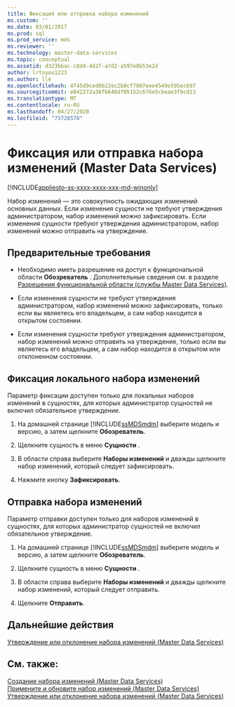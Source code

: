 ```yaml
---
title: Фиксация или отправка набора изменений
ms.custom: ''
ms.date: 03/01/2017
ms.prod: sql
ms.prod_service: mds
ms.reviewer: ''
ms.technology: master-data-services
ms.topic: conceptual
ms.assetid: d323bbac-c8d4-4d2f-a7d2-a597e8b53e2d
author: lrtoyou1223
ms.author: lle
ms.openlocfilehash: 4f45d9ced6b22ec2b0cf7007eee4549e595ec697
ms.sourcegitcommit: e042272a38fb646df05152c676e5cbeae3f9cd13
ms.translationtype: MT
ms.contentlocale: ru-RU
ms.lasthandoff: 04/27/2020
ms.locfileid: "73728578"
---
```

# <a name="commit-or-submit-a-changeset-master-data-services"></a>Фиксация или отправка набора изменений (Master Data Services)

[!INCLUDE[appliesto-ss-xxxx-xxxx-xxx-md-winonly](../includes/appliesto-ss-xxxx-xxxx-xxx-md-winonly.md)]

  Набор изменений — это совокупность ожидающих изменений основных данных. Если изменения сущности не требуют утверждения администратором, набор изменений можно зафиксировать. Если изменения сущности требуют утверждения администратором, набор изменений можно отправить на утверждение.  
  
## <a name="prerequisites"></a>Предварительные требования  
  
-   Необходимо иметь разрешение на доступ к функциональной области **Обозреватель** . Дополнительные сведения см. в разделе [Разрешения функциональной области (службы Master Data Services)](../master-data-services/functional-area-permissions-master-data-services.md).  
  
-   Если изменения сущности не требуют утверждения администратором, набор изменений можно зафиксировать, только если вы являетесь его владельцем, а сам набор находится в открытом состоянии.  
  
-   Если изменения сущности требуют утверждения администратором, набор изменений можно отправить на утверждение, только если вы являетесь его владельцем, а сам набор находится в открытом или отклоненном состоянии.  
  
## <a name="to-commit-a-local-changeset"></a>Фиксация локального набора изменений  
 Параметр фиксации доступен только для локальных наборов изменений в сущностях, для которых администратор сущностей не включил обязательное утверждение.  
  
1.  На домашней странице [!INCLUDE[ssMDSmdm](../includes/ssmdsmdm-md.md)] выберите модель и версию, а затем щелкните **Обозреватель**.  
  
2.  Щелкните сущность в меню **Сущности** .  
  
3.  В области справа выберите **Наборы изменений** и дважды щелкните набор изменений, который следует зафиксировать.  
  
4.  Нажмите кнопку **Зафиксировать**.  
  
## <a name="to-submit-a-changeset"></a>Отправка набора изменений  
 Параметр отправки доступен только для наборов изменений в сущностях, для которых администратор сущностей не включил обязательное утверждение.  
  
1.  На домашней странице [!INCLUDE[ssMDSmdm](../includes/ssmdsmdm-md.md)] выберите модель и версию, а затем щелкните **Обозреватель**.  
  
2.  Щелкните сущность в меню **Сущности** .  
  
3.  В области справа выберите **Наборы изменений** и дважды щелкните набор изменений, который следует отправить.  
  
4.  Щелкните **Отправить**.  
  
## <a name="next-steps"></a>Дальнейшие действия  
 [Утверждение или отклонение набора изменений (Master Data Services)](../master-data-services/approve-or-reject-a-changeset-master-data-services.md)  
  
## <a name="see-also"></a>См. также:  
 [Создание набора изменений &#40;Master Data Services&#41;](../master-data-services/create-a-changeset-master-data-services.md)   
 [Примените и обновите набор изменений &#40;Master Data Services&#41;](../master-data-services/apply-and-update-a-changeset-master-data-services.md)   
 [Утверждение или отклонение набора изменений (Master Data Services)](../master-data-services/approve-or-reject-a-changeset-master-data-services.md)  
  
  
